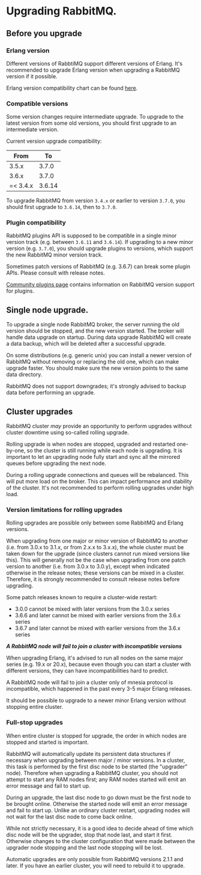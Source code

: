 # Upgrading RabbitMQ.

## Before you upgrade

### Erlang version

Different versions of RabbtiMQ support different versions of Erlang.
It's recommended to upgrade Erlang version when upgrading a RabbitMQ version
if it possible.

Erlang version compatibility chart can be found [here](/which-erlang.html).

### Compatible versions

Some version changes require intermediate upgrade. To upgrade to the latest version
from some old versions, you should first upgrade to an intermediate version.

Current version upgrade compatibility:

| From     | To     |
|----------|--------|
| 3.5.x    | 3.7.0  |
| 3.6.x    | 3.7.0  |
| =< 3.4.x | 3.6.14 |

To upgrade RabbitMQ from version `3.4.x` or earlier to version `3.7.0`,
you should first upgrade to `3.6.14`, then to `3.7.0`.

### Plugin compatibility

RabbitMQ plugins API is supposed to be compatible in a single minor version track
(e.g. between `3.6.11` and `3.6.14`). If upgrading to a new minor version
(e.g. `3.7.0`), you should upgrade plugins to versions, which support the
new RabbitMQ minor version track.

Sometimes patch versions of RabbitMQ (e.g. 3.6.7) can break some plugin APIs.
Please consult with release notes.

[Community plugins page](/community-plugins.html) contains information on RabbitMQ
version support for plugins.

## Single node upgrade.

To upgrade a single node RabbitMQ broker, the server running the old version
should be stopped, and the new version started.
The broker will handle data upgrade on startup.
During data upgrade RabbitMQ will create a data backup,
which will be deleted after a successful upgrade.

On some distributions (e.g. generic unix) you can install a newer version of
RabbitMQ without removing or replacing the old one, which can make upgrade faster.
You should make sure the new version points to the same data directory.

RabbitMQ does not support downgrades; it's strongly advised to backup data before
performing an upgrade.

## Cluster upgrades

RabbitMQ cluster *may* provide an opportunity to perform upgrades
without cluster downtime using so-called rolling upgrade.

Rolling upgrade is when nodes are stopped, upgraded and restarted
one-by-one, so the cluster is still running while each node is upgrading.
It is important to let an upgrading node fully start and sync all the mirrored
queues before upgrading the next node.

During a rolling upgrade connections and queues will be rebalanced. This will
put more load on the broker. This can impact performance and stability
of the cluster. It's not recommended to perform rolling upgrades
under high load.

### Version limitations for rolling upgrades

Rolling upgrades are possible only between some RabbitMQ and Erlang versions.

When upgrading from one major or minor version of RabbitMQ to another
(i.e. from 3.0.x to 3.1.x, or from 2.x.x to 3.x.x),
the whole cluster must be taken down for the upgrade
(since clusters cannot run mixed versions like this).
This will generally not be the case when upgrading from one patch version to
another (i.e. from 3.0.x to 3.0.y), except when indicated otherwise
in the release notes; these versions can be mixed in a cluster.
Therefore, it is strongly recommended to consult release notes before upgrading.

Some patch releases known to require a cluster-wide restart:

* 3.0.0 cannot be mixed with later versions from the 3.0.x series
* 3.6.6 and later cannot be mixed with earlier versions from the 3.6.x series
* 3.6.7 and later cannot be mixed with earlier versions from the 3.6.x series

***A RabbitMQ node will fail to join a cluster with incompatible versions***

When upgrading Erlang, it's advised to run all nodes on the same major series
(e.g. 19.x or 20.x), because even though you can start a cluster with different
versions, they can have incompatibilities hard to predict.

A RabbitMQ node will fail to join a cluster only of mnesia protocol is incompatible,
which happened in the past every 3-5 major Erlang releases.

It should be possible to upgrade to a newer minor Erlang version without stopping
entire cluster.

### Full-stop upgrades

When entire cluster is stopped for upgrade, the order in which nodes are
stopped and started is important.

RabbitMQ will automatically update its persistent data structures
if necessary when upgrading between major / minor versions.
In a cluster, this task is performed by the first disc node to be started
(the "upgrader" node).
Therefore when upgrading a RabbitMQ cluster, you should not attempt to start
any RAM nodes first; any RAM nodes started will emit an error message
and fail to start up.

During an upgrade, the last disc node to go down must be the first node to
be brought online. Otherwise the started node will emit an error message and
fail to start up. Unlike an ordinary cluster restart, upgrading nodes will not wait
for the last disc node to come back online.

While not strictly necessary, it is a good idea to decide ahead of time
which disc node will be the upgrader, stop that node last, and start it first.
Otherwise changes to the cluster configuration that were made between the
upgrader node stopping and the last node stopping will be lost.

Automatic upgrades are only possible from RabbitMQ versions 2.1.1 and later.
If you have an earlier cluster, you will need to rebuild it to upgrade.
